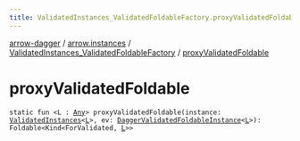 ```yaml
---
title: ValidatedInstances_ValidatedFoldableFactory.proxyValidatedFoldable - arrow-dagger
---
```


[arrow-dagger](../../index.html) / [arrow.instances](../index.html) / [ValidatedInstances_ValidatedFoldableFactory](index.html) / [proxyValidatedFoldable](./proxy-validated-foldable.html)

# proxyValidatedFoldable

`static fun <L : `[`Any`](https://kotlinlang.org/api/latest/jvm/stdlib/kotlin/-any/index.html)`> proxyValidatedFoldable(instance: `[`ValidatedInstances`](../-validated-instances/index.html)`<`[`L`](proxy-validated-foldable.html#L)`>, ev: `[`DaggerValidatedFoldableInstance`](../-dagger-validated-foldable-instance/index.html)`<`[`L`](proxy-validated-foldable.html#L)`>): Foldable<Kind<ForValidated, `[`L`](proxy-validated-foldable.html#L)`>>`